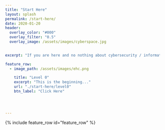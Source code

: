 ```yaml
---
title: "Start Here"
layout: splash
permalink: /start-here/
date: 2020-01-20
header:
  overlay_color: "#000"
  overlay_filter: "0.5"
  overlay_image: /assets/images/cyberspace.jpg

  
excerpt: "If you are here and no nothing about cybersecurity / information security you are in the right spot!"

feature_row:
  - image_path: /assets/images/ehc.png

    title: "Level 0"
    excerpt: "This is the beginning..."
    url: "./start-here/level0"
    btn_label: "Click Here"




---
```


{% include feature_row id="feature_row" %}
